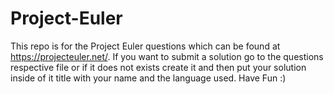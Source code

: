 # Project-Euler
This repo is for the Project Euler questions which can be found at https://projecteuler.net/. If you want to submit a solution go to the questions respective file or if it does not exists create it and then put your solution inside of it title with your name and the language used. Have Fun :)
